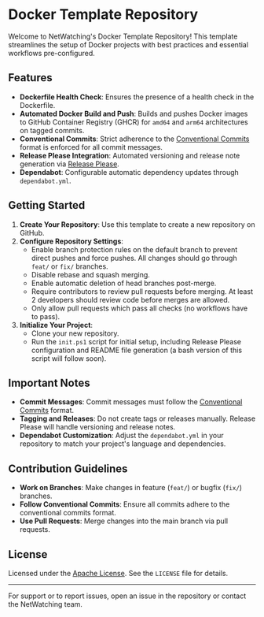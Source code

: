 # Docker Template Repository

Welcome to NetWatching's Docker Template Repository! This template streamlines the setup of Docker projects with best practices and essential workflows pre-configured.

## Features

- **Dockerfile Health Check**: Ensures the presence of a health check in the Dockerfile.
- **Automated Docker Build and Push**: Builds and pushes Docker images to GitHub Container Registry (GHCR) for `amd64` and `arm64` architectures on tagged commits.
- **Conventional Commits**: Strict adherence to the [Conventional Commits](https://www.conventionalcommits.org/en/v1.0.0/) format is enforced for all commit messages.
- **Release Please Integration**: Automated versioning and release note generation via [Release Please](https://github.com/googleapis/release-please).
- **Dependabot**: Configurable automatic dependency updates through `dependabot.yml`.

## Getting Started

1. **Create Your Repository**: Use this template to create a new repository on GitHub.
2. **Configure Repository Settings**:
   - Enable branch protection rules on the default branch to prevent direct pushes and force pushes. All changes should go through `feat/` or `fix/` branches.
   - Disable rebase and squash merging.
   - Enable automatic deletion of head branches post-merge.
   - Require contributors to review pull requests before merging. At least 2 developers should review code before merges are allowed.
   - Only allow pull requests which pass all checks (no workflows have to pass).
3. **Initialize Your Project**:
   - Clone your new repository.
   - Run the `init.ps1` script for initial setup, including Release Please configuration and README file generation (a bash version of this script will follow soon).

## Important Notes

- **Commit Messages**: Commit messages must follow the [Conventional Commits](https://www.conventionalcommits.org/en/v1.0.0/) format.
- **Tagging and Releases**: Do not create tags or releases manually. Release Please will handle versioning and release notes.
- **Dependabot Customization**: Adjust the `dependabot.yml` in your repository to match your project's language and dependencies.

## Contribution Guidelines

- **Work on Branches**: Make changes in feature (`feat/`) or bugfix (`fix/`) branches.
- **Follow Conventional Commits**: Ensure all commits adhere to the conventional commits format.
- **Use Pull Requests**: Merge changes into the main branch via pull requests.

## License

Licensed under the [Apache License](https://www.apache.org/licenses/LICENSE-2.0). See the `LICENSE` file for details.

---

For support or to report issues, open an issue in the repository or contact the NetWatching team.
